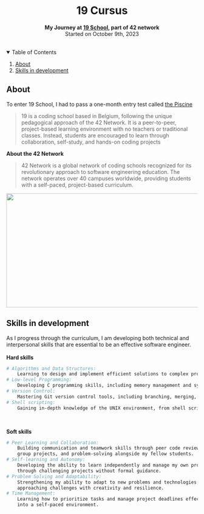 <div align="center">
  <h1>19 Cursus</h1> 
  <p><strong>My Journey at <a href="https://campus19.be/">19 School</a>, part of 42 network</strong></br>
  Started on October 9th, 2023 </p>
  </br>
</div>

<!-- TABLE OF CONTENTS -->
<details open>
  <summary>Table of Contents</summary>
  
  1. [About](#about)
  2. [Skills in development](#skills)

</details>

<a id="#about"></a>
## About
To enter 19 School, I had to pass a one-month entry test called <a href="https://github.com/Tayra46/Piscine19">the Piscine</a>
> 19 is a coding school based in Belgium, following the unique pedagogical approach of the 42 Network. It is a peer-to-peer, project-based learning environment with no teachers or traditional classes. Instead, students are encouraged to learn through collaboration, self-study, and hands-on coding projects

**About the 42 Network**

> 42 Network is a global network of coding schools recognized for its revolutionary approach to software engineering education. The network operates over 40 campuses worldwide, providing students with a self-paced, project-based curriculum.

<img src="https://github.com/Tayra46/19-Cursus/blob/6e9244d8ed9bfa257348af0eee045becb093f315/19-campus.jpeg" width="1000" height="300"></img>

<a id="#skills"></a>

## Skills in development

As I progress through the curriculum, I am developing both technical and interpersonal skills that are essential to be an effective software engineer.\
</br>
**Hard skills**
```bash
# Algorithms and Data Structures:
    Learning to design and implement efficient solutions to complex problems.
# Low-level Programming:
    Developing C programming skills, including memory management and systems programming.
# Version Control:
    Mastering Git version control tools, including branching, merging, and collaborative workflows.
# Shell scripting:
    Gaining in-depth knowledge of the UNIX environment, from shell scripting to process management.
```
</br>

**Soft skills**
```bash
# Peer Learning and Collaboration:
    Building communication and teamwork skills through peer code reviews,
    group projects, and problem-solving alongside my fellow students.
# Self-learning and Autonomy:
    Developing the ability to learn independently and manage my own progress
    through challenging projects without formal guidance.
# Problem Solving and Adaptability:
    Strengthening my ability to adapt to new problems and technologies,
    approaching challenges with creativity and resilience.
# Time Management:
    Learning how to prioritize tasks and manage project deadlines effectively
    into a self-paced environment.
```
